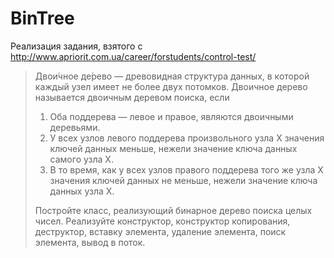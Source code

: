 # BinTree

Реализация задания, взятого с http://www.apriorit.com.ua/career/forstudents/control-test/


> Двои́чное де́рево — древовидная структура данных, в которой каждый узел имеет не более двух потомков. Двоичное дерево называется двоичным деревом поиска, если
>
>   1) Оба поддерева — левое и правое, являются двоичными деревьями.
>   2) У всех узлов левого поддерева произвольного узла X значения ключей данных меньше, нежели значение ключа данных самого узла X.
>   3) В то время, как у всех узлов правого поддерева того же узла X значения ключей данных не меньше, нежели значение ключа данных узла X.
> 
> Постройте класс, реализующий бинарное дерево поиска целых чисел. Реализуйте конструктор, конструктор копирования, деструктор, вставку элемента, удаление элемента, поиск элемента, вывод в поток.
>
